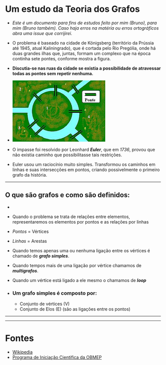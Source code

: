 # Um estudo da Teoria dos Grafos

* *Este é um documento para fins de estudos feito por mim (Bruno), para mim (Bruno também). Caso haja erros na matéria ou erros ortográficos abra uma issue que corrijirei.*


* O problema é baseado na cidade de Königsberg (território da Prússia até 1945, atual Kaliningrado), que é cortada pelo Rio Prególia, onde há duas grandes ilhas que, juntas, formam um complexo que na época continha sete pontes, conforme mostra a figura.

* **Discutia-se nas ruas da cidade se existia a possibilidade de atravessar todas as pontes sem repetir nenhuma.**

* ![Pontes](imagens/pontes.jpg)

* O impasse foi resolvido por Leonhard ***Euler***, que em *1736*, provou que não existia caminho que possibilitasse tais restrições.
* Euler usou um raciocínio muito simples. Transformou os caminhos em linhas e suas intersecções em pontos, criando possivelmente o primeiro grafo da história.

--- 

## O que são grafos e como são definidos:

* 

* Quando o problema se trata de relações entre elementos, representaremos os elementos por pontos e as relações por linhas

* *Pontos* = Vértices
* *Linhas* = Arestas

* Quando temos apenas uma ou nenhuma ligação entre os vértices é chamado de ***grafo simples***.
* Quando tempos mais de uma ligação por vértice chamamos de ***multigrafos***.
* Quando um vértice está ligado a ele mesmo o chamamos de ***loop***

* ### Um grafo simples é composto por:
   * Conjunto de vértices (V)
   * Conjunto de Elos (E) (são as ligações entre os pontos)



---



---

# Fontes

* [Wikipedia](https://pt.wikipedia.org/wiki/Sete_pontes_de_K%C3%B6nigsberg)
* [Programa de Iniciação Cientifica da OBMEP](https://www.youtube.com/watch?v=Frmwdter-vQ&list=PLrVGp617x0hAm90-7zQzbRsSOnN2Vbr-I&index=1)
